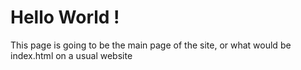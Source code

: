 # Hello World !


This page is going to be the main page of the site, or what would be index.html on a usual website
